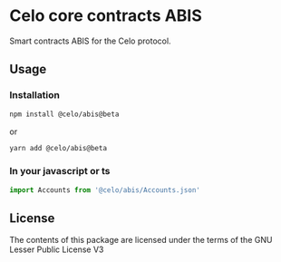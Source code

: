 # Celo core contracts ABIS

Smart contracts ABIS for the Celo protocol.

## Usage

### Installation

```bash
npm install @celo/abis@beta
```

or

```bash
yarn add @celo/abis@beta
```

### In your javascript or ts

```js
import Accounts from '@celo/abis/Accounts.json'
```

## License

The contents of this package are licensed under the terms of the GNU Lesser Public License V3
